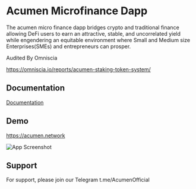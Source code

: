 
# Acumen Microfinance Dapp

The acumen micro finance dapp bridges crypto and traditional finance allowing DeFi users to earn an attractive, stable, and uncorrelated yield while engendering an equitable environment where Small and Medium size Enterprises(SMEs) and entrepreneurs can prosper.

Audited By Omniscia

https://omniscia.io/reports/acumen-staking-token-system/

## Documentation

[Documentation](docs.acumen.network/)


## Demo

https://acumen.network



![App Screenshot](https://pbs.twimg.com/media/FmC6nnNXEA05TNO?format=jpg&name=small)


## Support

For support, please join our Telegram t.me/AcumenOfficial 

